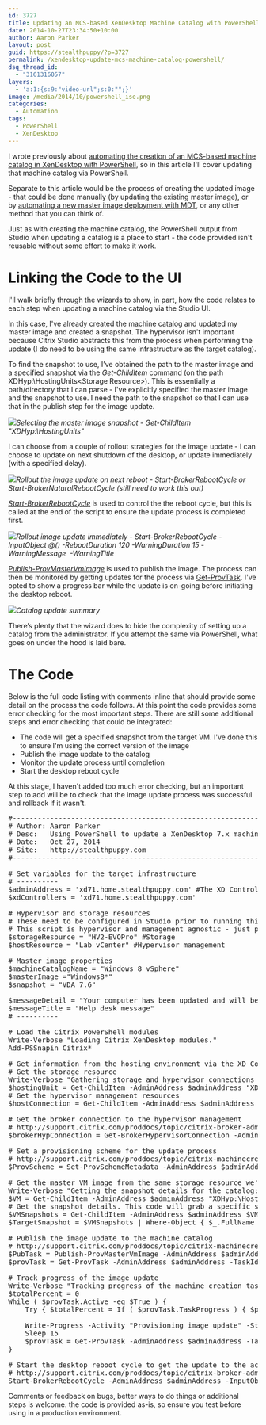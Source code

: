 ```yaml
---
id: 3727
title: Updating an MCS-based XenDesktop Machine Catalog with PowerShell
date: 2014-10-27T23:34:50+10:00
author: Aaron Parker
layout: post
guid: https://stealthpuppy/?p=3727
permalink: /xendesktop-update-mcs-machine-catalog-powershell/
dsq_thread_id:
  - "3161316057"
layers:
  - 'a:1:{s:9:"video-url";s:0:"";}'
image: /media/2014/10/powershell_ise.png
categories:
  - Automation
tags:
  - PowerShell
  - XenDesktop
---
```

I wrote previously about [automating the creation of an MCS-based machine catalog in XenDesktop with PowerShell]({{site.baseurl}}/xendesktop-mcs-machine-catalog-powershell/), so in this article I'll cover updating that machine catalog via PowerShell.

Separate to this article would be the process of creating the updated image - that could be done manually (by updating the existing master image), or by [automating a new master image deployment with MDT]({{site.baseurl}}/briforum-2014-hands-off-my-gold-image-the-slides/), or any other method that you can think of.

Just as with creating the machine catalog, the PowerShell output from Studio when updating a catalog is a place to start - the code provided isn't reusable without some effort to make it work.

# Linking the Code to the UI

I'll walk briefly through the wizards to show, in part, how the code relates to each step when updating a machine catalog via the Studio UI.

In this case, I've already created the machine catalog and updated my master image and created a snapshot. The hypervisor isn't important because Citrix Studio abstracts this from the process when performing the update (I do need to be using the same infrastructure as the target catalog).

To find the snapshot to use, I’ve obtained the path to the master image and a specified snapshot via the _Get-ChildItem_ command (on the path XDHyp:\HostingUnits\<Storage Resource>). This is essentially a path/directory that I can parse - I've explicitly specified the master image and the snapshot to use. I need the path to the snapshot so that I can use that in the publish step for the image update.

![]({{site.baseurl}}/media/2014/10/01-Master-Image.png)*Selecting the master image snapshot - Get-ChildItem "XDHyp:\HostingUnits\"*

I can choose from a couple of rollout strategies for the image update - I can choose to update on next shutdown of the desktop, or update immediately (with a specified delay).

![]({{site.baseurl}}/media/2014/10/02-Rollout-01.png)*Rollout the image update on next reboot - Start-BrokerRebootCycle or Start-BrokerNaturalRebootCycle (still need to work this out)*

_[Start-BrokerRebootCycle](http://support.citrix.com/proddocs/topic/citrix-broker-admin-v2-xd75/start-brokerrebootcycle-xd75.html)_ is used to control the the reboot cycle, but this is called at the end of the script to ensure the update process is completed first.

![]({{site.baseurl}}/media/2014/10/02-Rollout-02.png)*Rollout image update immediately - Start-BrokerRebootCycle -InputObject @(<Machine Catalog Name>) -RebootDuration 120 -WarningDuration 15 -WarningMessage <message> -WarningTitle <message>*

<p class="p1">
  <a href="http://support.citrix.com/proddocs/topic/citrix-machinecreation-admin-v2-xd75/publish-provmastervmimage-xd75.html"><em>Publish-ProvMasterVmImage</em></a> is used to publish the image. The process can then be monitored by getting updates for the process via <a href="http://support.citrix.com/proddocs/topic/citrix-machinecreation-admin-v2-xd75/get-provtask-xd75.html">Get-ProvTask</a>. I've opted to show a progress bar while the update is on-going before initiating the desktop reboot.
</p>

![]({{site.baseurl}}/media/2014/10/04-Summary.png)*Catalog update summary*

There’s plenty that the wizard does to hide the complexity of setting up a catalog from the administrator. If you attempt the same via PowerShell, what goes on under the hood is laid bare.

# The Code

Below is the full code listing with comments inline that should provide some detail on the process the code follows. At this point the code provides some error checking for the most important steps. There are still some additional steps and error checking that could be integrated:

  * The code will get a specified snapshot from the target VM. I've done this to ensure I'm using the correct version of the image
  * Publish the image update to the catalog
  * Monitor the update process until completion
  * Start the desktop reboot cycle

At this stage, I haven't added too much error checking, but an important step to add will be to check that the image update process was successful and rollback if it wasn't.

<pre class="lang:ps decode:true " title="PowerShell code to update and MCS-based Machine Catalog">#---------------------------------------------------------------------------
# Author: Aaron Parker
# Desc:   Using PowerShell to update a XenDesktop 7.x machine catalog 
# Date:   Oct 27, 2014
# Site:   http://stealthpuppy.com
#---------------------------------------------------------------------------

# Set variables for the target infrastructure
# ----------
$adminAddress = 'xd71.home.stealthpuppy.com' #The XD Controller we're going to execute against
$xdControllers = 'xd71.home.stealthpuppy.com'

# Hypervisor and storage resources
# These need to be configured in Studio prior to running this script
# This script is hypervisor and management agnostic - just point to the right infrastructure
$storageResource = "HV2-EVOPro" #Storage
$hostResource = "Lab vCenter" #Hypervisor management

# Master image properties
$machineCatalogName = "Windows 8 vSphere"
$masterImage ="Windows8*"
$snapshot = "VDA 7.6"

$messageDetail = "Your computer has been updated and will be automatically restarted in 15 minutes."
$messageTitle = "Help desk message"
# ----------

# Load the Citrix PowerShell modules
Write-Verbose "Loading Citrix XenDesktop modules."
Add-PSSnapin Citrix*

# Get information from the hosting environment via the XD Controller
# Get the storage resource
Write-Verbose "Gathering storage and hypervisor connections from the XenDesktop infrastructure."
$hostingUnit = Get-ChildItem -AdminAddress $adminAddress "XDHyp:\HostingUnits" | Where-Object { $_.PSChildName -like $storageResource } | Select-Object PSChildName, PsPath
# Get the hypervisor management resources
$hostConnection = Get-ChildItem -AdminAddress $adminAddress "XDHyp:\Connections" | Where-Object { $_.PSChildName -like $hostResource }

# Get the broker connection to the hypervisor management
# http://support.citrix.com/proddocs/topic/citrix-broker-admin-v2-xd75/get-brokerhypervisorconnection-xd75.html
$brokerHypConnection = Get-BrokerHypervisorConnection -AdminAddress $adminAddress -HypHypervisorConnectionUid $hostConnection.HypervisorConnectionUid

# Set a provisioning scheme for the update process
# http://support.citrix.com/proddocs/topic/citrix-machinecreation-admin-v2-xd75/set-provschememetadata-xd75.html
$ProvScheme = Set-ProvSchemeMetadata -AdminAddress $adminAddress -Name 'ImageManagementPrep_DoImagePreparation' -ProvisioningSchemeName $machineCatalogName -Value 'True'

# Get the master VM image from the same storage resource we're going to deploy to. Could pull this from another storage resource available to the host
Write-Verbose "Getting the snapshot details for the catalog: $machineCatalogName"
$VM = Get-ChildItem -AdminAddress $adminAddress "XDHyp:\HostingUnits\$storageResource" | Where-Object { $_.ObjectType -eq "VM" -and $_.PSChildName -like $masterImage }
# Get the snapshot details. This code will grab a specific snapshot, although you could grab the last in the list assuming it's the latest.
$VMSnapshots = Get-ChildItem -AdminAddress $adminAddress $VM.FullPath -Recurse -Include *.snapshot
$TargetSnapshot = $VMSnapshots | Where-Object { $_.FullName -eq "$snapshot.snapshot" }

# Publish the image update to the machine catalog
# http://support.citrix.com/proddocs/topic/citrix-machinecreation-admin-v2-xd75/publish-provmastervmimage-xd75.html
$PubTask = Publish-ProvMasterVmImage -AdminAddress $adminAddress -MasterImageVM $TargetSnapshot.FullPath -ProvisioningSchemeName $machineCatalogName -RunAsynchronously
$provTask = Get-ProvTask -AdminAddress $adminAddress -TaskId $PubTask

# Track progress of the image update
Write-Verbose "Tracking progress of the machine creation task."
$totalPercent = 0
While ( $provTask.Active -eq $True ) {
    Try { $totalPercent = If ( $provTask.TaskProgress ) { $provTask.TaskProgress } Else {0} } Catch { }

    Write-Progress -Activity "Provisioning image update" -Status "$totalPercent% Complete:" -percentcomplete $totalPercent
    Sleep 15
    $provTask = Get-ProvTask -AdminAddress $adminAddress -TaskId $PubTask
}

# Start the desktop reboot cycle to get the update to the actual desktops
# http://support.citrix.com/proddocs/topic/citrix-broker-admin-v2-xd75/start-brokerrebootcycle-xd75.html
Start-BrokerRebootCycle -AdminAddress $adminAddress -InputObject @($machineCatalogName) -RebootDuration 60 -WarningDuration 15 -WarningMessage $messageDetail -WarningTitle $messageTitle</pre>

Comments or feedback on bugs, better ways to do things or additional steps is welcome. the code is provided as-is, so ensure you test before using in a production environment.